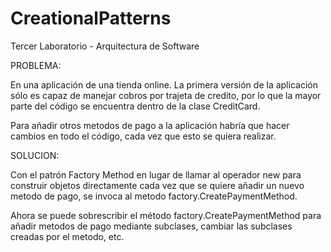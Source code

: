 # CreationalPatterns
Tercer Laboratorio - Arquitectura de Software

PROBLEMA:

En una aplicación de una tienda online. La primera versión de la aplicación sólo es capaz de manejar cobros por trajeta de credito, por lo que la mayor parte del código se encuentra dentro de la clase CreditCard.

Para añadir otros metodos de pago a la aplicación habría que hacer cambios en todo el código, cada vez que esto se quiera realizar.

SOLUCION:

Con el patrón Factory Method en lugar de llamar al operador new para construir objetos directamente cada vez que se quiere añadir un nuevo metodo de pago, se invoca al metodo factory.CreatePaymentMethod.

Ahora se puede sobrescribir el método factory.CreatePaymentMethod para añadir metodos de pago mediante subclases, cambiar las subclases creadas por el metodo, etc.
